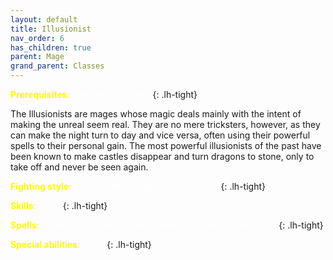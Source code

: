 ```yaml
---
layout: default
title: Illusionist
nav_order: 6
has_children: true
parent: Mage
grand_parent: Classes
---
```


<span style="color: yellow">**Prerequisites**:</span> <span style="color: white">Sorcerer or Wizard</span>
{: .lh-tight}

The Illusionists are mages whose magic deals mainly with the intent of making the unreal seem real.  They are no mere tricksters, however, as they can make the night turn to day and vice versa, often using their powerful spells to their personal gain.  The most powerful illusionists of the past have been known to make castles disappear and turn dragons to stone, only to take off and never be seen again.  

<span style="color: yellow">**Fighting style**:</span> <span style="color: white">One-handed, usually a quarterstaff</span>
{: .lh-tight}

<span style="color: yellow">**Skills**:</span> <span style="color: white">None</span>
{: .lh-tight}

<span style="color: yellow">**Spells**:</span> <span style="color: white">momentary darkness, spell deflection, wind of confusion</span>
{: .lh-tight}

<span style="color: yellow">**Special abilities**:</span> <span style="color: white">None</span>
{: .lh-tight}
